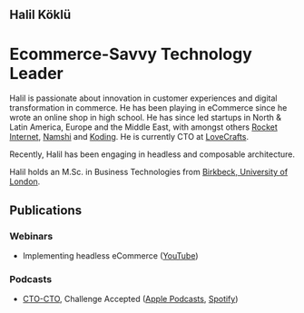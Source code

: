 ## Halil Köklü
# Ecommerce-Savvy Technology Leader

Halil is passionate about innovation in customer experiences and digital transformation in commerce. He has been playing in eCommerce since he wrote an online shop in high school. He has since led startups in North & Latin America, Europe and the Middle East, with amongst others [Rocket Internet](https://www.rocket-internet.de/), [Namshi](https://www.namshi.com/) and [Koding](https://www.koding.com/). He is currently CTO at [LoveCrafts](https://www.lovecrafts.com/).

Recently, Halil has been engaging in headless and composable architecture.

Halil holds an M<span>.Sc.</span> in Business Technologies from [Birkbeck, University of London](https://www.bbk.ac.uk/).

## Publications

### Webinars

* Implementing headless eCommerce ([YouTube](https://www.youtube.com/watch?v=_tQY1f1OatI))

### Podcasts

* [CTO-CTO](https://cto-cto.com/), Challenge Accepted ([Apple Podcasts](https://podcasts.apple.com/gb/podcast/2-challenge-accepted-with-halil-k%C3%B6kl%C3%BC-from-lovecrafts/id1531494693?i=1000491517928), [Spotify](https://open.spotify.com/episode/0oS65pOZC3rKkiL7VPZYK2))
